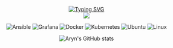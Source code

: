 
<div align="center">

<p align="center">

[![Typing SVG](https://readme-typing-svg.demolab.com/?font=Fira+Code&duration=5000&pause=1000&color=C211DE&repeat=false&width=1020&lines=DevOps+Bash+scripting+leveraging+,+AWS+,+Golang+,+Docker+and+Kubernetes+to+optimize+workflow+and+accelerate+project+delivery+%F0%9F%9A%80)](https://git.io/typing-svg)
  <br><image src=naruto.gif>
  </p>
  </div>
<div align="center">



![Ansible](https://img.shields.io/badge/-Ansible-000?&logo=Ansible)
![Grafana](https://img.shields.io/badge/-Grafana-000?&logo=Grafana)
![Docker](https://img.shields.io/badge/-Docker-000?&logo=Docker)
![Kubernetes](https://img.shields.io/badge/-Kubernetes-000?&logo=Kubernetes)
![Ubuntu](https://img.shields.io/badge/-Ubuntu-000?&logo=ubuntu)
![Linux](https://img.shields.io/badge/-linux-000?&logo=linux)




![Aryn's GitHub stats](https://github-readme-stats.vercel.app/api?username=arynishere&show_icons=true&theme=cobalt)
